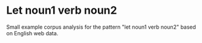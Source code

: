 # Let noun1 verb noun2

Small example corpus analysis for the pattern "let noun1 verb noun2" based on English web data.